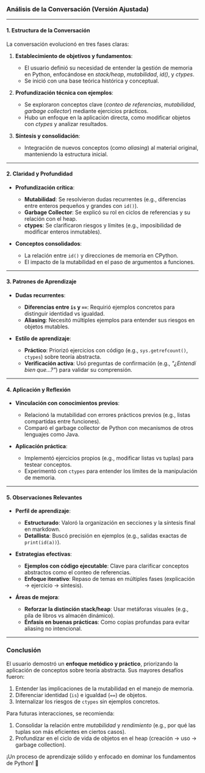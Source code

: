 ### **Análisis de la Conversación (Versión Ajustada)**

---

#### **1. Estructura de la Conversación**  
La conversación evolucionó en tres fases claras:  
1. **Establecimiento de objetivos y fundamentos**:  
   - El usuario definió su necesidad de entender la gestión de memoria en Python, enfocándose en *stack/heap*, *mutabilidad*, *id()*, y *ctypes*.  
   - Se inició con una base teórica histórica y conceptual.  

2. **Profundización técnica con ejemplos**:  
   - Se exploraron conceptos clave (*conteo de referencias*, *mutabilidad*, *garbage collector*) mediante ejercicios prácticos.  
   - Hubo un enfoque en la aplicación directa, como modificar objetos con *ctypes* y analizar resultados.  

3. **Síntesis y consolidación**:  
   - Integración de nuevos conceptos (como *aliasing*) al material original, manteniendo la estructura inicial.  

---

#### **2. Claridad y Profundidad**  
- **Profundización crítica**:  
  - **Mutabilidad**: Se resolvieron dudas recurrentes (e.g., diferencias entre enteros pequeños y grandes con `id()`).  
  - **Garbage Collector**: Se explicó su rol en ciclos de referencias y su relación con el heap.  
  - **ctypes**: Se clarificaron riesgos y límites (e.g., imposibilidad de modificar enteros inmutables).  

- **Conceptos consolidados**:  
  - La relación entre `id()` y direcciones de memoria en CPython.  
  - El impacto de la mutabilidad en el paso de argumentos a funciones.  

---

#### **3. Patrones de Aprendizaje**  
- **Dudas recurrentes**:  
  - **Diferencias entre `is` y `==`**: Requirió ejemplos concretos para distinguir identidad vs igualdad.  
  - **Aliasing**: Necesitó múltiples ejemplos para entender sus riesgos en objetos mutables.  

- **Estilo de aprendizaje**:  
  - **Práctico**: Priorizó ejercicios con código (e.g., `sys.getrefcount()`, `ctypes`) sobre teoría abstracta.  
  - **Verificación activa**: Usó preguntas de confirmación (e.g., *"¿Entendí bien que...?"*) para validar su comprensión.  

---

#### **4. Aplicación y Reflexión**  
- **Vinculación con conocimientos previos**:  
  - Relacionó la mutabilidad con errores prácticos previos (e.g., listas compartidas entre funciones).  
  - Comparó el garbage collector de Python con mecanismos de otros lenguajes como Java.  

- **Aplicación práctica**:  
  - Implementó ejercicios propios (e.g., modificar listas vs tuplas) para testear conceptos.  
  - Experimentó con `ctypes` para entender los límites de la manipulación de memoria.  

---

#### **5. Observaciones Relevantes**  
- **Perfil de aprendizaje**:  
  - **Estructurado**: Valoró la organización en secciones y la síntesis final en markdown.  
  - **Detallista**: Buscó precisión en ejemplos (e.g., salidas exactas de `print(id(a))`).  

- **Estrategias efectivas**:  
  - **Ejemplos con código ejecutable**: Clave para clarificar conceptos abstractos como el conteo de referencias.  
  - **Enfoque iterativo**: Repaso de temas en múltiples fases (explicación → ejercicio → síntesis).  

- **Áreas de mejora**:  
  - **Reforzar la distinción stack/heap**: Usar metáforas visuales (e.g., pila de libros vs almacén dinámico).  
  - **Énfasis en buenas prácticas**: Como copias profundas para evitar aliasing no intencional.  

---

### **Conclusión**  
El usuario demostró un **enfoque metódico y práctico**, priorizando la aplicación de conceptos sobre teoría abstracta. Sus mayores desafíos fueron:  
1. Entender las implicaciones de la mutabilidad en el manejo de memoria.  
2. Diferenciar identidad (`is`) e igualdad (`==`) de objetos.  
3. Internalizar los riesgos de `ctypes` sin ejemplos concretos.  

Para futuras interacciones, se recomienda:  
1. Consolidar la relación entre *mutabilidad* y *rendimiento* (e.g., por qué las tuplas son más eficientes en ciertos casos).  
2. Profundizar en el ciclo de vida de objetos en el heap (creación → uso → garbage collection).  

¡Un proceso de aprendizaje sólido y enfocado en dominar los fundamentos de Python! 🐍
